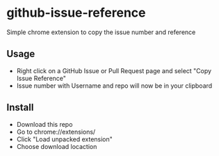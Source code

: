 # github-issue-reference

Simple chrome extension to copy the issue number and reference

## Usage
* Right click on a GitHub Issue or Pull Request page and select "Copy Issue Reference"
* Issue number with Username and repo will now be in your clipboard

## Install
* Download this repo
* Go to chrome://extensions/
* Click "Load unpacked extension"
* Choose download locaction
